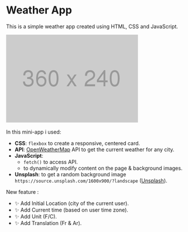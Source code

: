# Weather App

This is a simple weather app created using HTML, CSS and JavaScript.

![Screen of the app view](./assets/placeholder_360x240.png  "App view.")

In this mini-app i used:
- **CSS**: `flexbox` to create a responsive, centered card.
- **API**: [OpenWeatherMap](https://openweathermap.org/) API to get the current weather for any city.
- **JavaScript**: 
	- `fetch()` to access API.
	- to dynamically modify content on the page & background images.
- **Unsplash**: to get a random background image `https://source.unsplash.com/1600x900/?landscape` ([Unsplash](https://unsplash.com/)).

New feature :
- :sparkles: Add Initial Location (city of the current user).
- :sparkles: Add Current time (based on user time zone).
- :sparkles: Add Unit (F/C).
- :sparkles: Add Translation (Fr & Ar).
